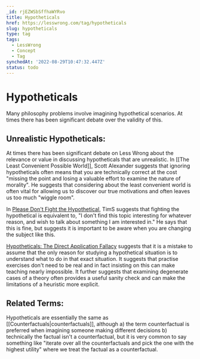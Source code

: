 ```yaml
---
_id: rjEZWSbSffhaWYRvo
title: Hypotheticals
href: https://lesswrong.com/tag/hypotheticals
slug: hypotheticals
type: tag
tags:
  - LessWrong
  - Concept
  - Tag
synchedAt: '2022-08-29T10:47:32.447Z'
status: todo
---
```


# Hypotheticals

Many philosophy problems involve imagining hypothetical scenarios. At times there has been significant debate over the validity of this.

## Unrealistic Hypotheticals:

At times there has been significant debate on Less Wrong about the relevance or value in discussing hypotheticals that are unrealistic. In [[The Least Convenient Possible World]], Scott Alexander suggests that ignoring hypotheticals often means that you are technically correct at the cost "missing the point and losing a valuable effort to examine the nature of morality". He suggests that considering about the least convenient world is often vital for allowing us to discover our true motivations and often leaves us too much "wiggle room".

In [Please Don't Fight the Hypothetical](https://www.lesswrong.com/posts/s9hTXtAPn2ZEAWutr/please-don-t-fight-the-hypothetical), TimS suggests that fighting the hypothetical is equivalent to, "I don't find this topic interesting for whatever reason, and wish to talk about something I am interested in." He says that this is fine, but suggests it is important to be aware when you are changing the subject like this.

[Hypotheticals: The Direct Application Fallacy](https://www.lesswrong.com/posts/5y45Kry6GtWCFePjm/hypotheticals-the-direct-application-fallacy) suggests that it is a mistake to assume that the only reason for studying a hypothetical situation is to understand what to do in that exact situation. It suggests that practise exercises don't need to be real and in fact insisting on this can make teaching nearly impossible. It further suggests that examining degenerate cases of a theory often provides a useful sanity check and can make the limitations of a heuristic more explicit.

## Related Terms:

Hypotheticals are essentially the same as [[Counterfactuals|counterfactuals]], although a) the term counterfactual is preferred when imagining someone making different decisions b) technically the factual isn't a counterfactual, but it is very common to say something like "iterate over all the counterfactuals and pick the one with the highest utility" where we treat the factual as a counterfactual.
